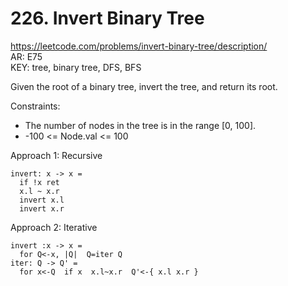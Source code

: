 # 226. Invert Binary Tree

https://leetcode.com/problems/invert-binary-tree/description/  
AR: E75  
KEY: tree, binary tree, DFS, BFS  

Given the root of a binary tree, invert the tree, and return its root.

Constraints:
- The number of nodes in the tree is in the range [0, 100].
- -100 <= Node.val <= 100


Approach 1: Recursive
```
invert: x -> x =
  if !x ret
  x.l ~ x.r
  invert x.l
  invert x.r
```

Approach 2: Iterative
```
invert :x -> x = 
  for Q<-x, |Q|  Q=iter Q   
iter: Q -> Q' =
  for x<-Q  if x  x.l~x.r  Q'<-{ x.l x.r }
```